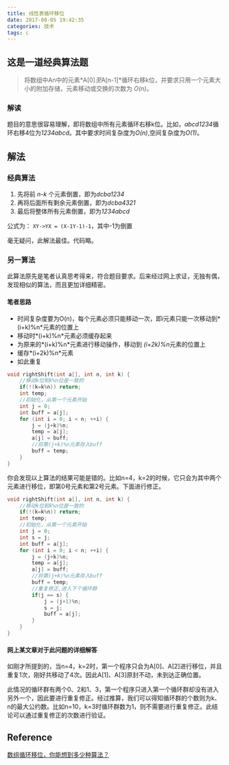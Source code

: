 ```yaml
---
title: 线性表循环移位
date: 2017-08-05 19:42:35
categories: 技术
tags: c
---
```


## 这是一道经典算法题

>将数组中An中的元素*A[0]*至*A[n-1]*循环右移k位，并要求只用一个元素大小的附加存储，元素移动或交换的次数为
*O(n)*。

<!--more-->

### 解读

题目的意思很容易理解，即将数组中所有元素循环右移k位。比如，*abcd1234*循环右移4位为*1234abcd*。其中要求时间复杂度为*O(n)*,空间复杂度为*O(1)*。

## 解法

### 经典算法

1. 先将前 *n-k* 个元素倒置，即为*dcba1234*
2. 再将后面所有剩余元素倒置，即为*dcba4321*
3. 最后将整体所有元素倒置，即为*1234abcd*

公式为：
`XY->YX = (X-1Y-1)-1`，其中-1为倒置

毫无疑问，此解法最佳。代码略。

### 另一算法

此算法原先是笔者认真思考得来，符合题目要求。后来经过网上求证，无独有偶，发现相似的算法，而且更加详细精密。

#### 笔者思路

- 时间复杂度要为O(n)，每个元素必须只能移动一次，即*i*元素只能一次移动到*(i+k)%n*元素的位置上
- 移动时*(i+k)%n*元素必须缓存起来
- 为原来的*(i+k)%n*元素进行移动操作，移动到
*(i+2k)%n*元素的位置上
- 缓存*(i+2k)%n*元素
- 如此重复

```c
void rightShift(int a[], int n, int k) {
    //移动k位和k%n位是一致的
    if(!(k=k%n)) return;
    int temp;
    //初始化，从第一个元素开始
    int j = 0;
    int buff = a[j];
    for (int i = 0; i < n; ++i) {
        j = (j+k)%n;
        temp = a[j];
        a[j] = buff;
        //将第(j+k)%n元素存入buff
        buff = temp;
    }
}
```

你会发现以上算法的结果可能是错的。比如n=4，k=2的时候，它只会为其中两个元素进行移位，即第0号元素和第2号元素。下面进行修正。

```c
void rightShift(int a[], int n, int k) {
    //移动k位和k%n位是一致的
    if(!(k=k%n)) return;
    int temp;
    //初始化，从第一个元素开始
    int j = 0;
    int s = j;
    int buff = a[j];
    for (int i = 0; i < n; ++i) {
        j = (j+k)%n;
        temp = a[j];
        a[j] = buff;
        //将第(j+k)%n元素存入buff
        buff = temp;
        //重复修正,进入下个循环群
        if(j == s) {
            j = (j+1)%n;
            s = j;
            buff = a[j];
        }
    }
}
```

#### 网上某文章对于此问题的详细解答

如刚才所提到的，当n=4，k=2时，第一个程序只会为A[0]、A[2]进行移位，并且重复1次，刚好共移动了4次。因此A[1]、A[3]原封不动，未到达正确位置。

此情况的循环群有两个0、2和1、3，第一个程序只进入第一个循环群却没有进入另外一个，因此要进行重复修正。经过推算，我们可以得知循环群的个数则为k、n的最大公约数。比如n=10，k=3时循环群数为1，则不需要进行重复修正。此结论可以通过重复修正的次数进行验证。


## Reference

[数组循环移位，你能想到多少种算法？](http://blog.thpiano.com/?p=251)